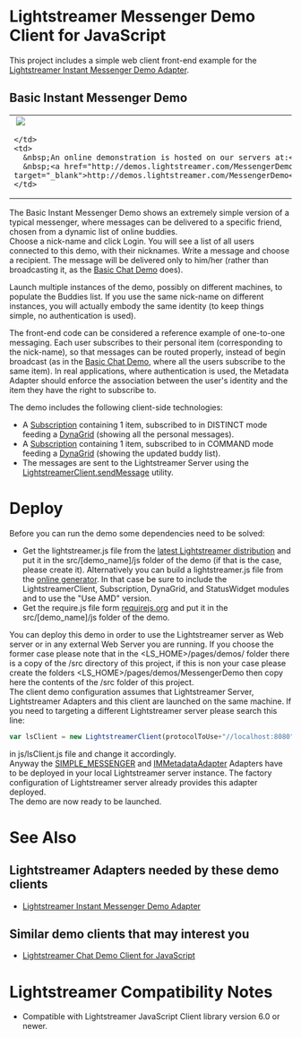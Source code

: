 
# Lightstreamer Messenger Demo Client for JavaScript #

This project includes a simple web client front-end example for the [Lightstreamer Instant Messenger Demo Adapter](https://github.com/Weswit/Lightstreamer-example-Messenger-adapter-java).

## Basic Instant Messenger Demo ##

<table>
  <tr>
    <td style="text-align: left">
      &nbsp;<a href="http://demos.lightstreamer.com/MessengerDemo" target="_blank"><img src="http://www.lightstreamer.com/img/demo/screen_messenger.png"></a>&nbsp;
      
    </td>
    <td>
      &nbsp;An online demonstration is hosted on our servers at:<br>
      &nbsp;<a href="http://demos.lightstreamer.com/MessengerDemo" target="_blank">http://demos.lightstreamer.com/MessengerDemo</a>
    </td>
  </tr>
</table>

The Basic Instant Messenger Demo shows an extremely simple version of a typical messenger, where messages can be delivered to a specific friend, chosen from a dynamic list of online buddies.<br>
Choose a nick-name and click Login. You will see a list of all users connected to this demo, with their nicknames. Write a message and choose a recipient. The message will be delivered only to him/her (rather than broadcasting it, as the [Basic Chat Demo](https://github.com/Weswit/Lightstreamer-example-chat-client-javascript) does).<br>

Launch multiple instances of the demo, possibly on different machines, to populate the Buddies list. If you use the same nick-name on different instances, you will actually embody the same identity (to keep things simple, no authentication is used).<br>

The front-end code can be considered a reference example of one-to-one messaging. Each user subscribes to their personal item (corresponding to the nick-name), so that messages can be routed properly, instead of begin broadcast (as in the [Basic Chat Demo](https://github.com/Weswit/Lightstreamer-example-chat-client-javascript), where all the users subscribe to the same item). In real applications, where authentication is used, the Metadata Adapter should enforce the association between the user's identity and the item they have the right to subscribe to.<br>

The demo includes the following client-side technologies:
* A [Subscription](http://www.lightstreamer.com/docs/client_javascript_uni_api/Subscription.html) containing 1 item, subscribed to in DISTINCT mode feeding a [DynaGrid](http://www.lightstreamer.com/docs/client_javascript_uni_api/DynaGrid.html) (showing all the personal messages).
* A [Subscription](http://www.lightstreamer.com/docs/client_javascript_uni_api/Subscription.html) containing 1 item, subscribed to in COMMAND mode feeding a [DynaGrid](http://www.lightstreamer.com/docs/client_javascript_uni_api/DynaGrid.html) (showing the updated buddy list).
* The messages are sent to the Lightstreamer Server using the [LightstreamerClient.sendMessage](http://www.lightstreamer.com/docs/client_javascript_uni_api/LightstreamerClient.html#sendMessage) utility.

# Deploy #

Before you can run the demo some dependencies need to be solved:

-  Get the lightstreamer.js file from the [latest Lightstreamer distribution](http://www.lightstreamer.com/download) 
   and put it in the src/[demo_name]/js folder of the demo (if that is the case, please create it). Alternatively you can build a lightstreamer.js file from the 
   [online generator](http://www.lightstreamer.com/distros/Lightstreamer_Allegro-Presto-Vivace_5_1_1_Colosseo_20130305/Lightstreamer/DOCS-SDKs/sdk_client_javascript/tools/generator.html).
   In that case be sure to include the LightstreamerClient, Subscription, DynaGrid, and StatusWidget modules and to use the "Use AMD" version.
-  Get the require.js file form [requirejs.org](http://requirejs.org/docs/download.html) and put it in the src/[demo_name]/js folder of the demo.

You can deploy this demo in order to use the Lightstreamer server as Web server or in any external Web Server you are running. 
If you choose the former case please note that in the <LS_HOME>/pages/demos/ folder there is a copy of the /src directory of this project, if this is non your case please create the folders <LS_HOME>/pages/demos/MessengerDemo then copy here the contents of the /src folder of this project.<br>
The client demo configuration assumes that Lightstreamer Server, Lightstreamer Adapters and this client are launched on the same machine. If you need to targeting a different Lightstreamer server please search this line:
```js
var lsClient = new LightstreamerClient(protocolToUse+"//localhost:8080","DEMO");
```
in js/lsClient.js file and change it accordingly.<br>
Anyway the [SIMPLE_MESSENGER](https://github.com/Weswit/Lightstreamer-example-Messenger-adapter-java) and [IMMetadataAdapter](https://github.com/Weswit/Lightstreamer-example-Messenger-adapter-java) Adapters have to be deployed in your local Lightstreamer server instance. The factory configuration of Lightstreamer server already provides this adapter deployed.<br>
The demo are now ready to be launched.

# See Also #

## Lightstreamer Adapters needed by these demo clients ##

* [Lightstreamer Instant Messenger Demo Adapter](https://github.com/Weswit/Lightstreamer-example-Messenger-adapter-java)

## Similar demo clients that may interest you ##

* [Lightstreamer Chat Demo Client for JavaScript](https://github.com/Weswit/Lightstreamer-example-Chat-client-javascript)

# Lightstreamer Compatibility Notes #

- Compatible with Lightstreamer JavaScript Client library version 6.0 or newer.